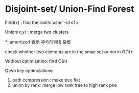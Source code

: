 # Disjoint-set/ Union-Find Forest

Find(x) : find the root/cluster -id of x

Union(x,y) : merge two clusters

*: amortized 表示 平均时间复杂度

check whether two elements are in the smae set or not in O(1)*

Without optimizatino: find O(n)

Qtwo key optimizations:
1. path compression : make tree flat
2. union by rank: merge low rank tree to high rank pne

